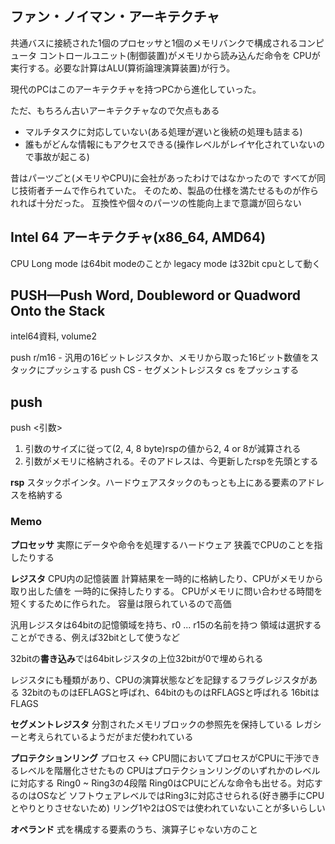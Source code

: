 ## ファン・ノイマン・アーキテクチャ

共通バスに接続された1個のプロセッサと1個のメモリバンクで構成されるコンピュータ
コントロールユニット(制御装置)がメモリから読み込んだ命令を
CPUが実行する。必要な計算はALU(算術論理演算装置)が行う。

現代のPCはこのアーキテクチャを持つPCから進化していった。

ただ、もちろん古いアーキテクチャなので欠点もある

- マルチタスクに対応していない(ある処理が遅いと後続の処理も詰まる)
- 誰もがどんな情報にもアクセスできる(操作レベルがレイヤ化されていないので事故が起こる)

昔はパーツごと(メモリやCPU)に会社があったわけではなかったので
すべてが同じ技術者チームで作られていた。
そのため、製品の仕様を満たせるものが作られれば十分だった。
互換性や個々のパーツの性能向上まで意識が回らない

## Intel 64 アーキテクチャ(x86_64, AMD64)

CPU Long mode は64bit modeのことか
legacy mode は32bit cpuとして動く 

## PUSH—Push Word, Doubleword or Quadword Onto the Stack

intel64資料, volume2

push r/m16 - 汎用の16ビットレジスタか、メモリから取った16ビット数値をスタックにプッシュする
push CS - セグメントレジスタ cs をプッシュする

## push

push <引数>
1. 引数のサイズに従って(2, 4, 8 byte)rspの値から2, 4 or 8が減算される
2. 引数がメモリに格納される。そのアドレスは、今更新したrspを先頭とする

**rsp**
スタックポインタ。ハードウェアスタックのもっとも上にある要素のアドレスを格納する

### Memo

**プロセッサ**
実際にデータや命令を処理するハードウェア
狭義でCPUのことを指したりする

**レジスタ**
CPU内の記憶装置
計算結果を一時的に格納したり、CPUがメモリから取り出した値を
一時的に保持したりする。
CPUがメモリに問い合わせる時間を短くするために作られた。
容量は限られているので高価

汎用レジスタは64bitの記憶領域を持ち、r0 ... r15の名前を持つ
領域は選択することができる、例えば32bitとして使うなど

32bitの**書き込み**では64bitレジスタの上位32bitが0で埋められる

レジスタにも種類があり、CPUの演算状態などを記録するフラグレジスタがある
32bitのものはEFLAGSと呼ばれ、64bitのものはRFLAGSと呼ばれる
16bitはFLAGS

**セグメントレジスタ**
分割されたメモリブロックの参照先を保持している
レガシーと考えられているようだがまだ使われている

**プロテクションリング**
プロセス <-> CPU間においてプロセスがCPUに干渉できるレベルを階層化させたもの
CPUはプロテクションリングのいずれかのレベルに対応する
Ring0 ~ Ring3の4段階
Ring0はCPUにどんな命令も出せる。対応するのはOSなど
ソフトウェアレベルではRing3に対応させられる(好き勝手にCPUとやりとりさせないため)
リング1や2はOSでは使われていないことが多いらしい

**オペランド**
式を構成する要素のうち、演算子じゃない方のこと
